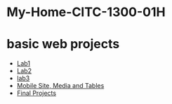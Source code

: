 # My-Home-CITC-1300-01H
<h1>basic web projects</h1>

<ul>
	<li><a href="lab1/index.html">Lab1</a></li>
	<li><a href="lab2/index.html" target="blank">Lab2</a></li>
	<li><a href="lab3/index.html" target="blank">lab3</a></li>
	<li><a href="lab5/index.html" target="blank">Mobile Site, Media and Tables</a></li>
	<li><a href="Final Project/index.html" target="blank">Final Projects</a></li>
</ul>
